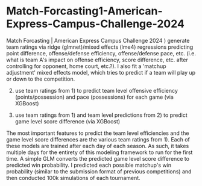 # Match-Forcasting1-American-Express-Campus-Challenge-2024
Match Forcasting | American Express Campus Challenge 2024
) generate team ratings via ridge (glmnet)/mixed effects (lme4) regressions predicting point difference, offense/defense efficiency, offense/defense pace, etc. (i.e. what is team A's impact on offense efficiency, score difference, etc. after controlling for opponent, home court, etc.?). I also fit a 'matchup adjustment' mixed effects model, which tries to predict if a team will play up or down to the competition.

2) use team ratings from 1) to predict team level offensive efficiency (points/possession) and pace (possessions) for each game (via XGBoost)

3) use team ratings from 1) and team level predictions from 2) to predict game level score difference (via XGBoost)

The most important features to predict the team level efficiencies and the game level score differences are the various team ratings from 1). Each of these models are trained after each day of each season. As such, it takes multiple days for the entirety of this modeling framework to run for the first time. A simple GLM converts the predicted game level score difference to predicted win probability. I predicted each possible matchup's win probability (similar to the submission format of previous competitions) and then conducted 100k simulations of each tournament.
